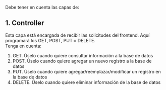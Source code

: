 Debe tener en cuenta las capas de:

## 1. Controller
Esta capa está encargada de recibir las solicitudes del frontend. Aquí programará los GET, POST, PUT o DELETE.<br>
Tenga en cuenta:<br>
<ol>
    <li>GET. Úselo cuando quiere consultar información a la base de datos</li>
    <li>POST. Úselo cuando quiere agregar un nuevo registro a la base de datos</li>
    <li>PUT. Úselo cuando quiere agregar/reemplazar/modificar un registro en la base de datos</li>
    <li>DELETE. Úselo cuando quiere eliminar información de la base de datos</li>
</ol>
